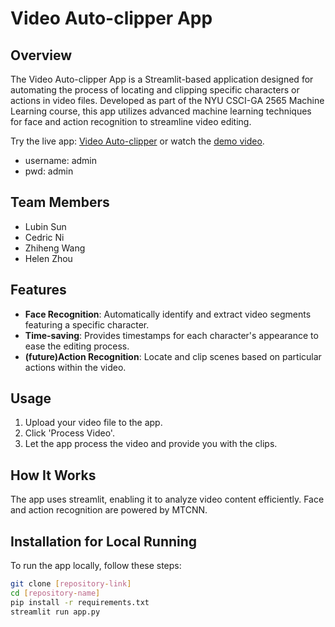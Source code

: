 # Video Auto-clipper App

## Overview
The Video Auto-clipper App is a Streamlit-based application designed for automating the process of locating and clipping specific characters or actions in video files. Developed as part of the NYU CSCI-GA 2565 Machine Learning course, this app utilizes advanced machine learning techniques for face and action recognition to streamline video editing.

Try the live app: [Video Auto-clipper](https://vedioautoclipper-n6jcncachknycsullwmsot.streamlit.app/) or watch the [demo video](https://youtu.be/hSCzFqr9dg0?si=HMgs1iJGpHbmq_Lz).
- username: admin
- pwd: admin

## Team Members
- Lubin Sun
- Cedric Ni
- Zhiheng Wang
- Helen Zhou

## Features
- **Face Recognition**: Automatically identify and extract video segments featuring a specific character.
- **Time-saving**: Provides timestamps for each character's appearance to ease the editing process.
- **(future)Action Recognition**: Locate and clip scenes based on particular actions within the video.

## Usage
1. Upload your video file to the app.
2. Click 'Process Video'.
3. Let the app process the video and provide you with the clips.

## How It Works
The app uses streamlit, enabling it to analyze video content efficiently. Face and action recognition are powered by MTCNN.

## Installation for Local Running
To run the app locally, follow these steps:

```bash
git clone [repository-link]
cd [repository-name]
pip install -r requirements.txt
streamlit run app.py
